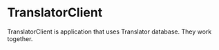 # TranslatorClient

TranslatorClient is application that uses Translator database. They work together.
